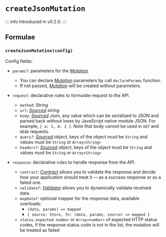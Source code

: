 # `createJsonMutation`

::: info
Introduced in v0.2.0.
:::

## Formulae

### `createJsonMutation(config)`

Config fields:

- `params?`: parameters for the [_Mutation_](/api/primitives/mutation)

  - You can declare [_Mutation_](/api/primitives/mutation) parameters by call `declareParams` function.
  - If not passed, [_Mutation_](/api/primitives/mutation) will be created without parameters.

- `request`: declarative rules to formulate request to the API.

  - `method`: _String_
  - `url`: _[Sourced](/api/primitives/sourced) string_
  - `body`: _[Sourced](/api/primitives/sourced) Json_, any value which can be serialized to JSON and parsed back without loses by JavaScript native module JSON. For example, `{ a: 1, b: 2 }`. Note that body cannot be used in `GET` and `HEAD` requests.
  - `query?`: _[Sourced](/api/primitives/sourced) object_, keys of the object must be `String` and values must be `String` or `Array<String>`
  - `headers?`: _[Sourced](/api/primitives/sourced) object_, keys of the object must be `String` and values must be `String` or `Array<String>`

- `response`: declarative rules to handle response from the API.
  - `contract`: [_Contract_](/api/primitives/contract) allows you to validate the response and decide how your application should treat it — as a success response or as a failed one.
  - `validate?`: [_Validator_](/api/primitives/validator) allows you to dynamically validate received data.
  - `mapData?`: optional mapper for the response data, available overloads:
    - `(data, params) => mapped`
    - `{ source: Store, fn: (data, params, source) => mapped }`
  - `status.expected`: `number` or `Array<number>` of expected HTTP status codes, if the response status code is not in the list, the mutation will be treated as failed

